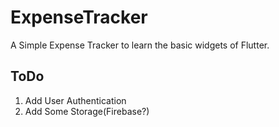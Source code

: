 # ExpenseTracker
A Simple Expense Tracker to learn the basic widgets of Flutter.

## ToDo
1. Add User Authentication
2. Add Some Storage(Firebase?)
